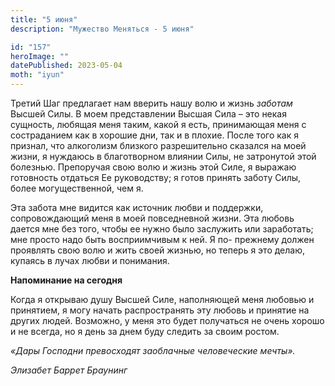 ```yaml
---
title: "5 июня"
description: "Мужество Меняться - 5 июня"

id: "157"
heroImage: ""
datePublished: 2023-05-04
moth: "iyun"
---
```


Третий Шаг предлагает нам вверить нашу волю и жизнь _заботам_ Высшей Силы. В
моем представлении Высшая Сила – это некая сущность, любящая меня таким, какой
я есть, принимающая меня с состраданием как в хорошие дни, так и в плохие.
После того как я признал, что алкоголизм близкого разрешительно сказался на
моей жизни, я нуждаюсь в благотворном влиянии Силы, не затронутой этой
болезнью. Препоручая свою волю и жизнь этой Силе, я выражаю готовность
отдаться Ее руководству; я готов принять заботу Силы, более могущественной,
чем я.

Эта забота мне видится как источник любви и поддержки, сопровождающий меня в
моей повседневной жизни. Эта любовь дается мне без того, чтобы ее нужно было
заслужить или заработать; мне просто надо быть восприимчивым к ней. Я по-
прежнему должен проявлять свою волю и жить своей жизнью, но теперь я это
делаю, купаясь в лучах любви и понимания.

**Напоминание на сегодня**

Когда я открываю душу Высшей Силе, наполняющей меня любовью и принятием, я
могу начать распространять эту любовь и принятие на других людей. Возможно, у
меня это будет получаться не очень хорошо и не всегда, но я день за днем буду
следить за своим ростом.

_«Дары Господни превосходят заоблачные человеческие мечты»._

_Элизабет Баррет Браунинг_
